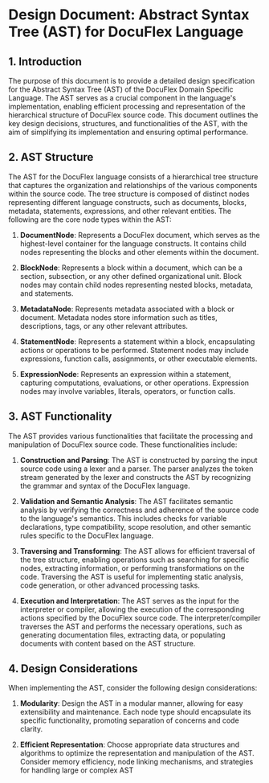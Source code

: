 # Design Document: Abstract Syntax Tree (AST) for DocuFlex Language

## 1. Introduction

The purpose of this document is to provide a detailed design specification for the Abstract Syntax Tree (AST) of the DocuFlex Domain Specific Language. The AST serves as a crucial component in the language's implementation, enabling efficient processing and representation of the hierarchical structure of DocuFlex source code. This document outlines the key design decisions, structures, and functionalities of the AST, with the aim of simplifying its implementation and ensuring optimal performance.

## 2. AST Structure

The AST for the DocuFlex language consists of a hierarchical tree structure that captures the organization and relationships of the various components within the source code. The tree structure is composed of distinct nodes representing different language constructs, such as documents, blocks, metadata, statements, expressions, and other relevant entities. The following are the core node types within the AST:

1. **DocumentNode**: Represents a DocuFlex document, which serves as the highest-level container for the language constructs. It contains child nodes representing the blocks and other elements within the document.

2. **BlockNode**: Represents a block within a document, which can be a section, subsection, or any other defined organizational unit. Block nodes may contain child nodes representing nested blocks, metadata, and statements.

3. **MetadataNode**: Represents metadata associated with a block or document. Metadata nodes store information such as titles, descriptions, tags, or any other relevant attributes.

4. **StatementNode**: Represents a statement within a block, encapsulating actions or operations to be performed. Statement nodes may include expressions, function calls, assignments, or other executable elements.

5. **ExpressionNode**: Represents an expression within a statement, capturing computations, evaluations, or other operations. Expression nodes may involve variables, literals, operators, or function calls.

## 3. AST Functionality

The AST provides various functionalities that facilitate the processing and manipulation of DocuFlex source code. These functionalities include:

1. **Construction and Parsing**: The AST is constructed by parsing the input source code using a lexer and a parser. The parser analyzes the token stream generated by the lexer and constructs the AST by recognizing the grammar and syntax of the DocuFlex language.

2. **Validation and Semantic Analysis**: The AST facilitates semantic analysis by verifying the correctness and adherence of the source code to the language's semantics. This includes checks for variable declarations, type compatibility, scope resolution, and other semantic rules specific to the DocuFlex language.

3. **Traversing and Transforming**: The AST allows for efficient traversal of the tree structure, enabling operations such as searching for specific nodes, extracting information, or performing transformations on the code. Traversing the AST is useful for implementing static analysis, code generation, or other advanced processing tasks.

4. **Execution and Interpretation**: The AST serves as the input for the interpreter or compiler, allowing the execution of the corresponding actions specified by the DocuFlex source code. The interpreter/compiler traverses the AST and performs the necessary operations, such as generating documentation files, extracting data, or populating documents with content based on the AST structure.

## 4. Design Considerations

When implementing the AST, consider the following design considerations:

1. **Modularity**: Design the AST in a modular manner, allowing for easy extensibility and maintenance. Each node type should encapsulate its specific functionality, promoting separation of concerns and code clarity.

2. **Efficient Representation**: Choose appropriate data structures and algorithms to optimize the representation and manipulation of the AST. Consider memory efficiency, node linking mechanisms, and strategies for handling large or complex AST